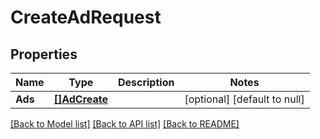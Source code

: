 # CreateAdRequest

## Properties
Name | Type | Description | Notes
------------ | ------------- | ------------- | -------------
**Ads** | [**[]AdCreate**](AdCreate.md) |  | [optional] [default to null]

[[Back to Model list]](../README.md#documentation-for-models) [[Back to API list]](../README.md#documentation-for-api-endpoints) [[Back to README]](../README.md)

